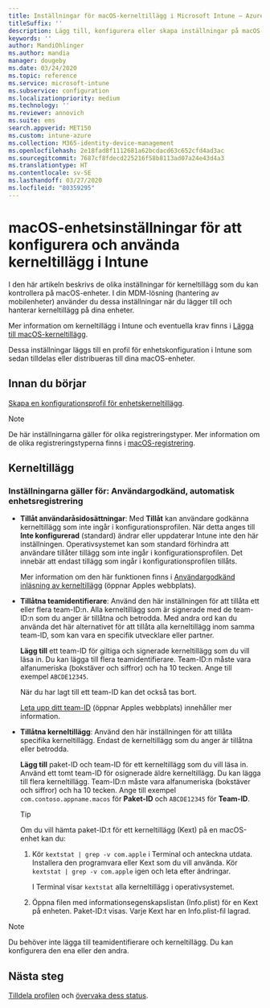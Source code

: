 ```yaml
---
title: Inställningar för macOS-kerneltillägg i Microsoft Intune – Azure | Microsoft Docs
titleSuffix: ''
description: Lägg till, konfigurera eller skapa inställningar på macOS-enheter för att använda kerneltillägg. Tillåt också att användare åsidosätter godkända tillägg, tillåter alla tillägg från ett team-ID eller tillåter vissa tillägg eller appar i Microsoft Intune.
keywords: ''
author: MandiOhlinger
ms.author: mandia
manager: dougeby
ms.date: 03/24/2020
ms.topic: reference
ms.service: microsoft-intune
ms.subservice: configuration
ms.localizationpriority: medium
ms.technology: ''
ms.reviewer: annovich
ms.suite: ems
search.appverid: MET150
ms.custom: intune-azure
ms.collection: M365-identity-device-management
ms.openlocfilehash: 2e18fad8f1112681a62bcdacd63c652cfd4ad3ac
ms.sourcegitcommit: 7687cf8fdecd225216f58b8113ad07a24e43d4a3
ms.translationtype: HT
ms.contentlocale: sv-SE
ms.lasthandoff: 03/27/2020
ms.locfileid: "80359295"
---
```

# <a name="macos-device-settings-to-configure-and-use-kernel-extensions-in-intune"></a>macOS-enhetsinställningar för att konfigurera och använda kerneltillägg i Intune

I den här artikeln beskrivs de olika inställningar för kerneltillägg som du kan kontrollera på macOS-enheter. I din MDM-lösning (hantering av mobilenheter) använder du dessa inställningar när du lägger till och hanterar kerneltillägg på dina enheter.

Mer information om kerneltillägg i Intune och eventuella krav finns i [Lägga till macOS-kerneltillägg](kernel-extensions-overview-macos.md).

Dessa inställningar läggs till en profil för enhetskonfiguration i Intune som sedan tilldelas eller distribueras till dina macOS-enheter.

## <a name="before-you-begin"></a>Innan du börjar

[Skapa en konfigurationsprofil för enhetskerneltillägg](kernel-extensions-overview-macos.md).

> [!NOTE]
> De här inställningarna gäller för olika registreringstyper. Mer information om de olika registreringstyperna finns i [macOS-registrering](../enrollment/macos-enroll.md).

## <a name="kernel-extensions"></a>Kerneltillägg

### <a name="settings-apply-to-user-approved-automated-device-enrollment"></a>Inställningarna gäller för: Användargodkänd, automatisk enhetsregistrering

- **Tillåt användaråsidosättningar**: Med **Tillåt** kan användare godkänna kerneltillägg som inte ingår i konfigurationsprofilen. När detta anges till **Inte konfigurerad** (standard) ändrar eller uppdaterar Intune inte den här inställningen. Operativsystemet kan som standard förhindra att användare tillåter tillägg som inte ingår i konfigurationsprofilen. Det innebär att endast tillägg som ingår i konfigurationsprofilen tillåts.

  Mer information om den här funktionen finns i [Användargodkänd inläsning av kerneltillägg](https://developer.apple.com/library/archive/technotes/tn2459/_index.html) (öppnar Apples webbplats).

- **Tillåtna teamidentifierare**: Använd den här inställningen för att tillåta ett eller flera team-ID:n. Alla kerneltillägg som är signerade med de team-ID:n som du anger är tillåtna och betrodda. Med andra ord kan du använda det här alternativet för att tillåta alla kerneltillägg inom samma team-ID, som kan vara en specifik utvecklare eller partner.

  **Lägg till** ett team-ID för giltiga och signerade kerneltillägg som du vill läsa in. Du kan lägga till flera teamidentifierare. Team-ID:n måste vara alfanumeriska (bokstäver och siffror) och ha 10 tecken. Ange till exempel `ABCDE12345`.

  När du har lagt till ett team-ID kan det också tas bort.

  [Leta upp ditt team-ID](https://help.apple.com/developer-account/#/dev55c3c710c) (öppnar Apples webbplats) innehåller mer information.

- **Tillåtna kerneltillägg**: Använd den här inställningen för att tillåta specifika kerneltillägg. Endast de kerneltillägg som du anger är tillåtna eller betrodda.

  **Lägg till** paket-ID och team-ID för ett kerneltillägg som du vill läsa in. Använd ett tomt team-ID för osignerade äldre kerneltillägg. Du kan lägga till flera kerneltillägg. Team-ID:n måste vara alfanumeriska (bokstäver och siffror) och ha 10 tecken. Ange till exempel `com.contoso.appname.macos` för **Paket-ID** och `ABCDE12345` för **Team-ID**.

  > [!TIP]
  > Om du vill hämta paket-ID:t för ett kerneltillägg (Kext) på en macOS-enhet kan du:
  >
  > 1. Kör `kextstat | grep -v com.apple` i Terminal och anteckna utdata. Installera den programvara eller Kext som du vill använda. Kör `kextstat | grep -v com.apple` igen och leta efter ändringar.
  >
  >    I Terminal visar `kextstat` alla kerneltillägg i operativsystemet. 
  >
  > 2. Öppna filen med informationsegenskapslistan (Info.plist) för en Kext på enheten. Paket-ID:t visas. Varje Kext har en Info.plist-fil lagrad.

> [!NOTE]
> Du behöver inte lägga till teamidentifierare och kerneltillägg. Du kan konfigurera den ena eller den andra.

## <a name="next-steps"></a>Nästa steg

[Tilldela profilen](device-profile-assign.md) och [övervaka dess status](device-profile-monitor.md).
